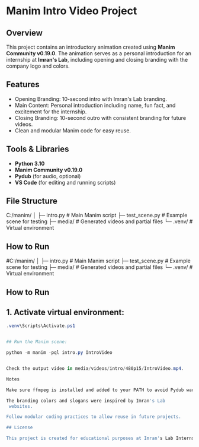 # Manim Intro Video Project

## Overview
This project contains an introductory animation created using **Manim Community v0.19.0**. The animation serves as a personal introduction for an internship at **Imran's Lab**, including opening and closing branding with the company logo and colors.

## Features
- Opening Branding: 10-second intro with Imran's Lab branding.
- Main Content: Personal introduction including name, fun fact, and excitement for the internship.
- Closing Branding: 10-second outro with consistent branding for future videos.
- Clean and modular Manim code for easy reuse.

## Tools & Libraries
- **Python 3.10**
- **Manim Community v0.19.0**
- **Pydub** (for audio, optional)
- **VS Code** (for editing and running scripts)

## File Structure
C:/manim/
│
├─ intro.py # Main Manim script
├─ test_scene.py # Example scene for testing
├─ media/ # Generated videos and partial files
└─ .venv/ # Virtual environment


## How to Run
#C:/manim/
│
├─ intro.py # Main Manim script
├─ test_scene.py # Example scene for testing
├─ media/ # Generated videos and partial files
└─ .venv/ # Virtual environment


## How to Run
## 1. Activate virtual environment:
```powershell
.venv\Scripts\Activate.ps1


## Run the Manim scene:

python -m manim -pql intro.py IntroVideo


Check the output video in media/videos/intro/480p15/IntroVideo.mp4.

Notes

Make sure ffmpeg is installed and added to your PATH to avoid Pydub warnings.

The branding colors and slogans were inspired by Imran's Lab
 websites.

Follow modular coding practices to allow reuse in future projects.

## License

This project is created for educational purposes at Imran's Lab Internship and is not intended for commercial use.
